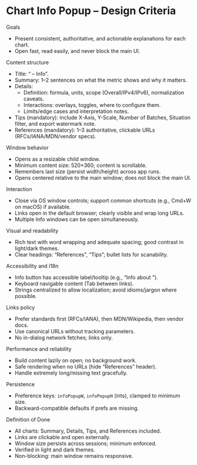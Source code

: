 # Chart Info Popup – Design Criteria

Goals
- Present consistent, authoritative, and actionable explanations for each chart.
- Open fast, read easily, and never block the main UI.

Content structure
- Title: “<Chart Name> – Info”.
- Summary: 1–2 sentences on what the metric shows and why it matters.
- Details:
  - Definition: formula, units, scope (Overall/IPv4/IPv6), normalization caveats.
  - Interactions: overlays, toggles, where to configure them.
  - Limits/edge cases and interpretation notes.
- Tips (mandatory): include X-Axis, Y-Scale, Number of Batches, Situation filter, and export watermark note.
- References (mandatory): 1–3 authoritative, clickable URLs (RFCs/IANA/MDN/vendor specs).

Window behavior
- Opens as a resizable child window.
- Minimum content size: 520×360; content is scrollable.
- Remembers last size (persist width/height) across app runs.
- Opens centered relative to the main window; does not block the main UI.

Interaction
- Close via OS window controls; support common shortcuts (e.g., Cmd+W on macOS) if available.
- Links open in the default browser; clearly visible and wrap long URLs.
- Multiple Info windows can be open simultaneously.

Visual and readability
- Rich text with word wrapping and adequate spacing; good contrast in light/dark themes.
- Clear headings: “References”, “Tips”; bullet lists for scanability.

Accessibility and i18n
- Info button has accessible label/tooltip (e.g., “Info about <Chart Name>”).
- Keyboard navigable content (Tab between links).
- Strings centralized to allow localization; avoid idioms/jargon where possible.

Links policy
- Prefer standards first (RFCs/IANA), then MDN/Wikipedia, then vendor docs.
- Use canonical URLs without tracking parameters.
- No in-dialog network fetches; links only.

Performance and reliability
- Build content lazily on open; no background work.
- Safe rendering when no URLs (hide “References” header).
- Handle extremely long/missing text gracefully.

Persistence
- Preference keys: `infoPopupW`, `infoPopupH` (ints), clamped to minimum size.
- Backward-compatible defaults if prefs are missing.

Definition of Done
- All charts: Summary, Details, Tips, and References included.
- Links are clickable and open externally.
- Window size persists across sessions; minimum enforced.
- Verified in light and dark themes.
- Non-blocking: main window remains responsive.
